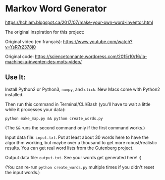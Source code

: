 # Markov Word Generator

https://hchiam.blogspot.ca/2017/07/make-your-own-word-inventor.html

The original inspiration for this project:

Original video (en français): https://www.youtube.com/watch?v=YsR7r2378j0

Original code: https://sciencetonnante.wordpress.com/2015/10/16/la-machine-a-inventer-des-mots-video/

## Use It:

Install Python2 or Python3, `numpy`, and `click`. New Macs come with Python2 installed.

Then run this command in Terminal/CLI/Bash (you'll have to wait a little while it processes your data):

`python make_map.py && python create_words.py`

(The `&&` runs the second command only if the first command works.)

Input data file: `input.txt`. Put at least about 30 words here to have the algorithm working, but maybe over a thousand to get more robust/realistic results. You can get real word lists from the Gutenberg project.

Output data file: `output.txt`. See your words get generated here! :)

(You can re-run `python create_words.py` multiple times if you didn't reset the input words.)
